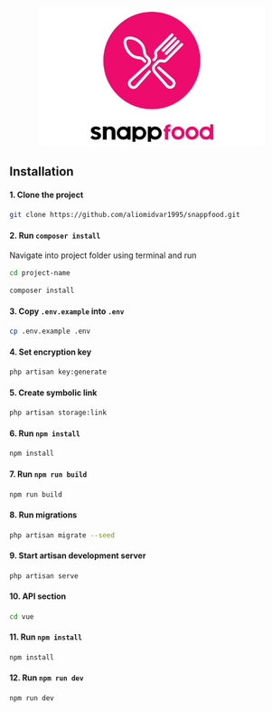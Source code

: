 <p align="center"><img src="/storage/app/images/snappfood.jpg" width="400" alt="Snapp Food"></p>


## Installation

#### 1. Clone the project
```bash
git clone https://github.com/aliomidvar1995/snappfood.git
```

#### 2. Run `composer install`
Navigate into project folder using terminal and run

```bash
cd project-name
```
```bash
composer install
```

#### 3. Copy `.env.example` into `.env`

```bash
cp .env.example .env
```

#### 4. Set encryption key

```bash
php artisan key:generate
```

#### 5. Create symbolic link

```bash
php artisan storage:link
```

#### 6. Run `npm install`

```bash
npm install
```

#### 7. Run `npm run build`

```bash
npm run build
```

#### 8. Run migrations

```bash
php artisan migrate --seed
```

#### 9. Start artisan development server

```bash
php artisan serve
```

#### 10. API section

```bash
cd vue
```

#### 11. Run `npm install`

```bash
npm install
```

#### 12. Run `npm run dev`

```bash
npm run dev
```
